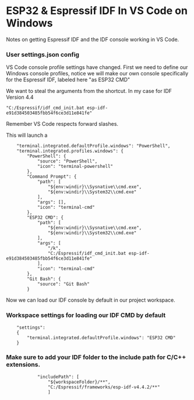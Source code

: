 # ESP32 & Espressif IDF In VS Code on Windows

Notes on getting Espressif IDF and the IDF console working in VS Code.

### User settings.json config

VS Code console profile settings have changed. First we need to define our Windows console profiles, notice we will make our own console specifically for the Espressif IDF, labeled here "as ESP32 CMD"

We want to steal the arguments from the shortcut. In my case for IDF Version 4.4

`"C:/Espressif/idf_cmd_init.bat esp-idf-e91d384503485fbb54f6ce3d11e841fe"`

Remember VS Code respects forward slashes.

This will launch a 

```
    "terminal.integrated.defaultProfile.windows": "PowerShell",
    "terminal.integrated.profiles.windows": {
        "PowerShell": {
            "source": "PowerShell",
            "icon": "terminal-powershell"
        },
        "Command Prompt": {
            "path": [
                "${env:windir}\\Sysnative\\cmd.exe",
                "${env:windir}\\System32\\cmd.exe"
            ],
            "args": [],
            "icon": "terminal-cmd"
        },
        "ESP32 CMD": {
            "path": [
                "${env:windir}\\Sysnative\\cmd.exe",
                "${env:windir}\\System32\\cmd.exe"
            ],
            "args": [
                "/k",
                "C:/Espressif/idf_cmd_init.bat esp-idf-e91d384503485fbb54f6ce3d11e841fe"
            ],
            "icon": "terminal-cmd"
        },
        "Git Bash": {
            "source": "Git Bash"
        }
```

Now we can load our IDF console by default in our project workspace.

### Workspace settings for loading our IDF CMD by default

```
	"settings": 
	{
		"terminal.integrated.defaultProfile.windows": "ESP32 CMD"
	}
```

### Make sure to add your IDF folder to the include path for C/C++ extensions.

```
            "includePath": [
                "${workspaceFolder}/**",
                "C:/Espressif/frameworks/esp-idf-v4.4.2/**"
                ]
```

